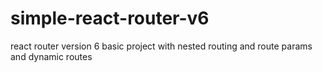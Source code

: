 # simple-react-router-v6
react router version 6 basic project with nested routing and route params and dynamic routes
